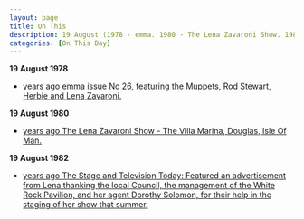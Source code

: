 ```yaml
---
layout: page
title: On This
description: 19 August (1978 - emma. 1980 - The Lena Zavaroni Show. 1982 - The Stage and Television Today.)
categories: [On This Day]
---
```


**19 August 1978**
* [<span id="age1"></span> years ago emma issue No 26, featuring the Muppets, Rod Stewart, Herbie and Lena Zavaroni.](/comics/emma/1978/08/19/emma.html)

**19 August 1980**
* [<span id="age2"></span> years ago The Lena Zavaroni Show - The Villa Marina, Douglas, Isle Of Man.](/theatre/the%20lena%20zavaroni%20show/1980/08/19/the-lena-zavaroni-show.html)

**19 August 1982**
* [<span id="age3"></span> years ago The Stage and Television Today: Featured an advertisement from Lena thanking the local Council, the management of the White Rock Pavilion, and her agent Dorothy Solomon, for their help in the staging of her show that summer.](/the%20stage%20and%20television%20today/1982/08/19/the-stage-and-television-today.html)

<!-- Script for calculating number of years ago -->
<script>
var dob = '19780819';
var year = Number(dob.substr(0, 4));
var month = Number(dob.substr(4, 2)) - 1;
var day = Number(dob.substr(6, 2));
var today = new Date();
var age1 = today.getFullYear() - year;
if (today.getMonth() < month || (today.getMonth() == month && today.getDate() < day)) {
age1--;
}
document.getElementById("age1").innerHTML=age1;

var dob = '19800819';
var year = Number(dob.substr(0, 4));
var month = Number(dob.substr(4, 2)) - 1;
var day = Number(dob.substr(6, 2));
var today = new Date();
var age2 = today.getFullYear() - year;
if (today.getMonth() < month || (today.getMonth() == month && today.getDate() < day)) {
age2--;
}
document.getElementById("age2").innerHTML=age2;

var dob = '19820819';
var year = Number(dob.substr(0, 4));
var month = Number(dob.substr(4, 2)) - 1;
var day = Number(dob.substr(6, 2));
var today = new Date();
var age3 = today.getFullYear() - year;
if (today.getMonth() < month || (today.getMonth() == month && today.getDate() < day)) {
age3--;
}
document.getElementById("age3").innerHTML=age3;
</script>

